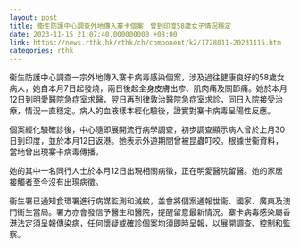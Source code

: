 ```yaml
---
layout: post
title: 衞生防護中心調查外地傳入寨卡個案　曾到印度58歲女子情況穩定
date: 2023-11-15 21:07:40.000000000 +08:00
link: https://news.rthk.hk/rthk/ch/component/k2/1728011-20231115.htm
categories: rthk
---
```


衞生防護中心調查一宗外地傳入寨卡病毒感染個案，涉及過往健康良好的58歲女病人，她自本月7日起發燒，兩日後起全身皮膚出疹、肌肉痛及關節痛。她於本月12日到明愛醫院急症室求醫，翌日再到律敦治醫院急症室求診，同日入院接受治療，情況一直穩定。病人的血液樣本經化驗後，證實對寨卡病毒呈陽性反應。

個案經化驗確診後，中心隨即展開流行病學調查，初步調查顯示病人曾於上月30日到印度，並於本月12日返港。她表示外遊期間曾被昆蟲叮咬。根據世衞資料，當地曾出現寨卡病毒傳播。

她的其中一名同行人士於本月12日出現相關病徵，正在明愛醫院留醫。她的家居接觸者至今沒有出現病徵。

衞生署已通知食環署進行病媒監測和滅蚊，並會將個案通報世衞、國家、廣東及澳門衞生當局。署方亦會發信予醫生和醫院，提醒留意最新情況。寨卡病毒感染屬香港法定須呈報傳染病，任何懷疑或確診個案均須即時呈報，以展開調查、控制和監察。

